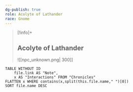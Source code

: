 ```yaml
---
dg-publish: true
role: Acolyte of Lathander
race: Gnome
---
```


> [!info]+
> ## Acolyte of Lathander
> ![[npc_unknown.png| 300]]


```dataview
TABLE WITHOUT ID
	file.link AS "Note", 
	x AS "Interactions" FROM "Chronicles"
FLATTEN x WHERE contains(x,split(this.file.name," ")[0])
SORT file.name DESC
```
